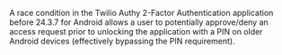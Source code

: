 A race condition in the Twilio Authy 2-Factor Authentication application before 24.3.7 for Android allows a user to potentially approve/deny an access request prior to unlocking the application with a PIN on older Android devices (effectively bypassing the PIN requirement).